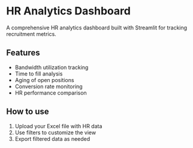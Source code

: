 # HR Analytics Dashboard

A comprehensive HR analytics dashboard built with Streamlit for tracking recruitment metrics.

## Features
- Bandwidth utilization tracking
- Time to fill analysis
- Aging of open positions
- Conversion rate monitoring
- HR performance comparison

## How to use
1. Upload your Excel file with HR data
2. Use filters to customize the view
3. Export filtered data as needed